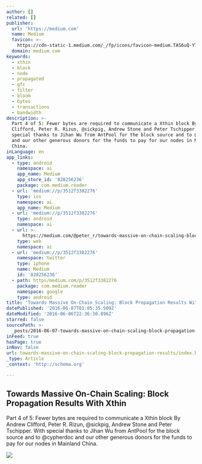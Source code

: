 ```yaml
---
author: []
related: []
publisher:
  url: 'https://medium.com'
  name: Medium
  favicon: >-
    https://cdn-static-1.medium.com/_/fp/icons/favicon-medium.TAS6uQ-Y7kcKgi0xjcYHXw.ico
  domain: medium.com
keywords:
  - xthin
  - block
  - node
  - propagated
  - gfc
  - filter
  - bloom
  - bytes
  - transactions
  - bandwidth
description: >-
  Part 4 of 5: Fewer bytes are required to communicate a Xthin block By Andrew
  Clifford, Peter R. Rizun, @sickpig, Andrew Stone and Peter Tschipper. With
  special thanks to Jihan Wu from AntPool for the block source and to @cypherdoc
  and our other generous donors for the funds to pay for our nodes in Mainland
  China.
inLanguage: en
app_links:
  - type: android
    namespace: ai
    app_name: Medium
    app_store_id: '828256236'
    package: com.medium.reader
  - url: 'medium://p/3512f3382276'
    type: ios
    namespace: ai
    app_name: Medium
  - url: 'medium://p/3512f3382276'
    type: android
    namespace: ai
  - url: >-
      https://medium.com/@peter_r/towards-massive-on-chain-scaling-block-propagation-results-with-xthin-3512f3382276
    type: web
    namespace: ai
  - url: 'medium://p/3512f3382276'
    namespace: twitter
    type: iphone
    name: Medium
    id: '828256236'
  - path: https/medium.com/p/3512f3382276
    package: com.medium.reader
    namespace: google
    type: android
title: 'Towards Massive On-Chain Scaling: Block Propagation Results With Xthin'
datePublished: '2016-06-07T01:05:35.509Z'
dateModified: '2016-06-06T22:36:30.896Z'
starred: false
sourcePath: >-
  _posts/2016-06-07-towards-massive-on-chain-scaling-block-propagation-results.md
inFeed: true
hasPage: true
inNav: false
url: towards-massive-on-chain-scaling-block-propagation-results/index.html
_type: Article
_context: 'http://schema.org'

---
```

<article style=""><h1>Towards Massive On-Chain Scaling: Block Propagation Results With Xthin</h1><p>Part 4 of 5: Fewer bytes are required to communicate a Xthin block By Andrew Clifford, Peter R. Rizun, @sickpig, Andrew Stone and Peter Tschipper. With special thanks to Jihan Wu from AntPool for the block source and to @cypherdoc and our other generous donors for the funds to pay for our nodes in Mainland China.</p><img src="https://cdn-images-1.medium.com/max/1200/1*q3lMwDL10S0MUYeltvIyzA.gif" /></article>